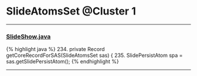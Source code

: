 # SlideAtomsSet @Cluster 1

***

### [SlideShow.java](https://searchcode.com/codesearch/view/97394959/)
{% highlight java %}
234. private Record getCoreRecordForSAS(SlideAtomsSet sas) {
235.   SlidePersistAtom spa = sas.getSlidePersistAtom();
{% endhighlight %}

***

